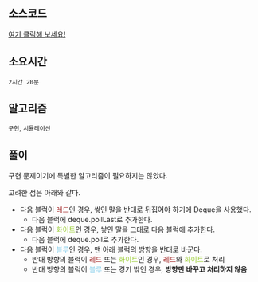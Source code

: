 ## 소스코드
[여기 클릭해 보세요!](https://github.com/BE-Archive/Algorithm-Study/blob/main/wnso-kim/Week_19/BOJ_17780_새로운게임/BOJ_17780_새로운게임.java)

## 소요시간
`2시간 20분`

## 알고리즘
`구현`, `시뮬레이션`

## 풀이
구현 문제이기에 특별한 알고리즘이 필요하지는 않았다.   

고려한 점은 아래와 같다.
- 다음 블럭이 <span style="color:brown"> 레드</span>인 경우, 쌓인 말을 반대로 뒤집어야 하기에 Deque을 사용했다.
  - 다음 블럭에 deque.pollLast로 추가한다.
- 다음 블럭이 <span style="color:yellowgreen">화이트</span>인 경우, 쌓인 말을 그대로 다음 블럭에 추가한다.
  - 다음 블럭에 deque.poll로 추가한다.   
- 다음 블럭이 <span style="color:skyblue">블루</span>인 경우, 맨 아래 블럭의 방향을 반대로 바꾼다.
  - 반대 방향의 블럭이 <span style="color:brown">레드</span> 또는 <span style="color:yellowgreen">화이트</span>인 경우, <span style="color:brown"> 레드</span>와 <span style="color:yellowgreen">화이트</span>로 처리
  - 반대 방향의 블럭이 <span style="color:skyblue">블루</span> 또는 경기 밖인 경우, **방향만 바꾸고 처리하지 않음**